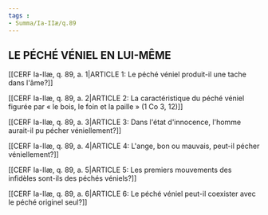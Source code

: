 ```yaml
---
tags : 
- Summa/Ia-IIæ/q.89
---
```


## LE PÉCHÉ VÉNIEL EN LUI-MÊME

[[CERF Ia-IIæ, q. 89, a. 1|ARTICLE 1: Le péché véniel produit-il une tache dans l'âme?]]

[[CERF Ia-IIæ, q. 89, a. 2|ARTICLE 2: La caractéristique du péché véniel figurée par « le bois, le foin et la paille » (1 Co 3, 12)]]

[[CERF Ia-IIæ, q. 89, a. 3|ARTICLE 3: Dans l'état d'innocence, l'homme aurait-il pu pécher véniellement?]]

[[CERF Ia-IIæ, q. 89, a. 4|ARTICLE 4: L'ange, bon ou mauvais, peut-il pécher véniellement?]]

[[CERF Ia-IIæ, q. 89, a. 5|ARTICLE 5: Les premiers mouvements des infidèles sont-ils des péchés véniels?]]

[[CERF Ia-IIæ, q. 89, a. 6|ARTICLE 6: Le péché véniel peut-il coexister avec le péché originel seul?]]

